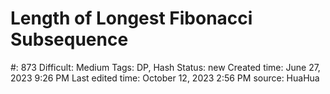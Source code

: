 # Length of Longest Fibonacci Subsequence

#: 873
Difficult: Medium
Tags: DP, Hash
Status: new
Created time: June 27, 2023 9:26 PM
Last edited time: October 12, 2023 2:56 PM
source: HuaHua